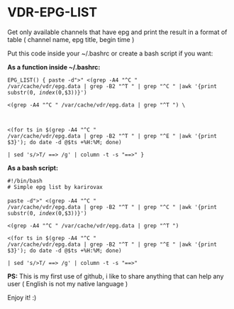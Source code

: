 # VDR-EPG-LIST
Get only available channels that have epg and print the result in a format of table ( channel name, epg title, begin time )

Put this code inside your ~/.bashrc or create a bash script if you want:

<b>As a function inside ~/.bashrc:</b>

<code>EPG_LIST() {
paste -d">" <(grep -A4 "^C " /var/cache/vdr/epg.data | grep -B2 "^T " | grep "^C " |awk '{print substr($0, index($0,$3))}') \
<(grep -A4 "^C " /var/cache/vdr/epg.data | grep "^T ") \

<(for ts in $(grep -A4 "^C " /var/cache/vdr/epg.data | grep -B2 "^T " | grep "^E " |awk '{print $3}'); do date -d @$ts +%H:%M; done) \
| sed 's/>T/ ==> /g' | column -t -s "==\>"
}</code>

<b>As a bash script:</b>

<code>#!/bin/bash</code>
<br>
<code># Simple epg list by karirovax </code>
<br>
<code>paste -d">" <(grep -A4 "^C " /var/cache/vdr/epg.data | grep -B2 "^T " | grep "^C " |awk '{print substr($0, index($0,$3))}') \
<(grep -A4 "^C " /var/cache/vdr/epg.data | grep "^T ") \
<(for ts in $(grep -A4 "^C " /var/cache/vdr/epg.data | grep -B2 "^T " | grep "^E " |awk '{print $3}'); do date -d @$ts +%H:%M; done) \
 | sed 's/>T/ ==> /g' | column -t -s "==\>"</code>

<b>PS:</b> This is my first use of github, i like to share anything that can help any user ( English is not my native language )
 
 Enjoy it! :)

